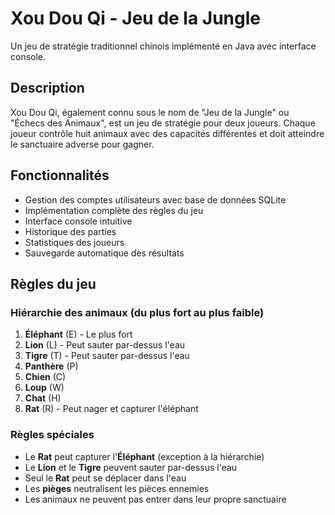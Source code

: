# Xou Dou Qi - Jeu de la Jungle

Un jeu de stratégie traditionnel chinois implémenté en Java avec interface console.

## Description

Xou Dou Qi, également connu sous le nom de "Jeu de la Jungle" ou "Échecs des Animaux", est un jeu de stratégie pour deux joueurs. Chaque joueur contrôle huit animaux avec des capacités différentes et doit atteindre le sanctuaire adverse pour gagner.

## Fonctionnalités

- Gestion des comptes utilisateurs avec base de données SQLite
-  Implémentation complète des règles du jeu
-  Interface console intuitive
-  Historique des parties
-  Statistiques des joueurs
-  Sauvegarde automatique des résultats

## Règles du jeu

### Hiérarchie des animaux (du plus fort au plus faible)
1. **Éléphant** (E) - Le plus fort
2. **Lion** (L) - Peut sauter par-dessus l'eau
3. **Tigre** (T) - Peut sauter par-dessus l'eau
4. **Panthère** (P)
5. **Chien** (C)
6. **Loup** (W)
7. **Chat** (H)
8. **Rat** (R) - Peut nager et capturer l'éléphant

### Règles spéciales
- Le **Rat** peut capturer l'**Éléphant** (exception à la hiérarchie)
- Le **Lion** et le **Tigre** peuvent sauter par-dessus l'eau
- Seul le **Rat** peut se déplacer dans l'eau
- Les **pièges** neutralisent les pièces ennemies
- Les animaux ne peuvent pas entrer dans leur propre sanctuaire
